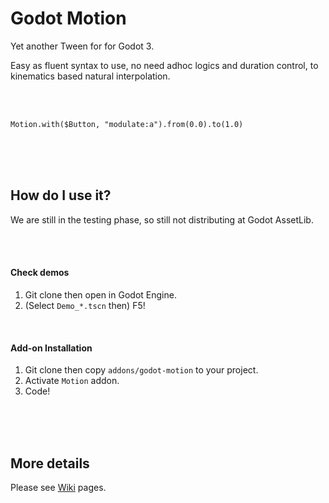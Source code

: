 # Godot Motion

Yet another Tween for for Godot 3.

Easy as fluent syntax to use, no need adhoc logics and duration control, to kinematics based natural interpolation.

<br /><br />

```GDScript
Motion.with($Button, "modulate:a").from(0.0).to(1.0)
```

<br /><br /><br />

## How do I use it?

We are still in the testing phase, so still not distributing at Godot AssetLib.

<br /><br />

#### Check demos

1. Git clone then open in Godot Engine.
2. (Select `Demo_*.tscn` then) F5!

<br />

#### Add-on Installation

1. Git clone then copy `addons/godot-motion` to your project.
2. Activate `Motion` addon.
3. Code!

<br /><br /><br />

## More details

Please see [Wiki](https://github.com/ydipeepo/godot-motion/wiki) pages.
